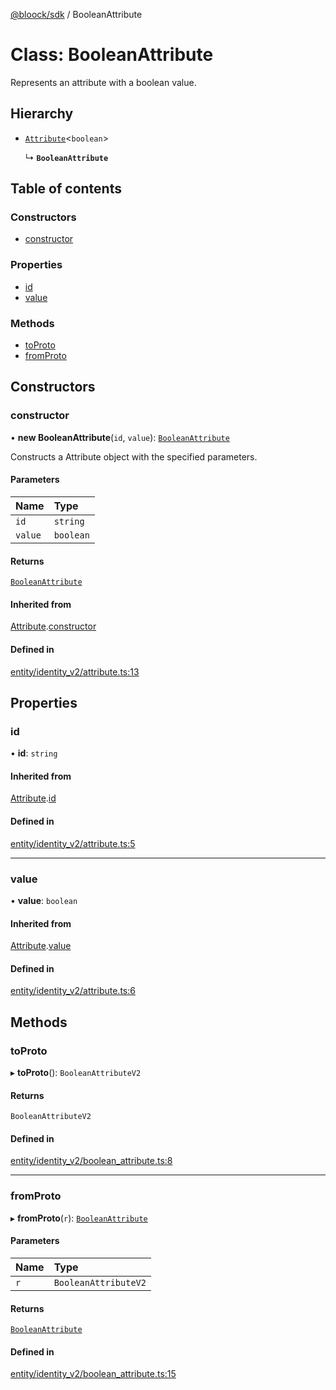 [@bloock/sdk](../index.md) / BooleanAttribute

# Class: BooleanAttribute

Represents an attribute with a boolean value.

## Hierarchy

- [`Attribute`](Attribute.md)\<`boolean`\>

  ↳ **`BooleanAttribute`**

## Table of contents

### Constructors

- [constructor](BooleanAttribute.md#constructor)

### Properties

- [id](BooleanAttribute.md#id)
- [value](BooleanAttribute.md#value)

### Methods

- [toProto](BooleanAttribute.md#toproto)
- [fromProto](BooleanAttribute.md#fromproto)

## Constructors

### constructor

• **new BooleanAttribute**(`id`, `value`): [`BooleanAttribute`](BooleanAttribute.md)

Constructs a Attribute object with the specified parameters.

#### Parameters

| Name | Type |
| :------ | :------ |
| `id` | `string` |
| `value` | `boolean` |

#### Returns

[`BooleanAttribute`](BooleanAttribute.md)

#### Inherited from

[Attribute](Attribute.md).[constructor](Attribute.md#constructor)

#### Defined in

[entity/identity_v2/attribute.ts:13](https://github.com/bloock/bloock-sdk/blob/d82279b/languages/js/src/entity/identity_v2/attribute.ts#L13)

## Properties

### id

• **id**: `string`

#### Inherited from

[Attribute](Attribute.md).[id](Attribute.md#id)

#### Defined in

[entity/identity_v2/attribute.ts:5](https://github.com/bloock/bloock-sdk/blob/d82279b/languages/js/src/entity/identity_v2/attribute.ts#L5)

___

### value

• **value**: `boolean`

#### Inherited from

[Attribute](Attribute.md).[value](Attribute.md#value)

#### Defined in

[entity/identity_v2/attribute.ts:6](https://github.com/bloock/bloock-sdk/blob/d82279b/languages/js/src/entity/identity_v2/attribute.ts#L6)

## Methods

### toProto

▸ **toProto**(): `BooleanAttributeV2`

#### Returns

`BooleanAttributeV2`

#### Defined in

[entity/identity_v2/boolean_attribute.ts:8](https://github.com/bloock/bloock-sdk/blob/d82279b/languages/js/src/entity/identity_v2/boolean_attribute.ts#L8)

___

### fromProto

▸ **fromProto**(`r`): [`BooleanAttribute`](BooleanAttribute.md)

#### Parameters

| Name | Type |
| :------ | :------ |
| `r` | `BooleanAttributeV2` |

#### Returns

[`BooleanAttribute`](BooleanAttribute.md)

#### Defined in

[entity/identity_v2/boolean_attribute.ts:15](https://github.com/bloock/bloock-sdk/blob/d82279b/languages/js/src/entity/identity_v2/boolean_attribute.ts#L15)
